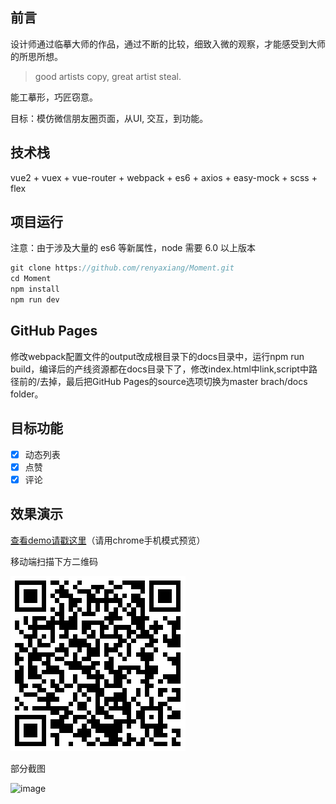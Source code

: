 ## 前言

设计师通过临摹大师的作品，通过不断的比较，细致入微的观察，才能感受到大师的所思所想。

> good artists copy, great artist steal.

能工摹形，巧匠窃意。

目标：模仿微信朋友圈页面，从UI, 交互，到功能。

## 技术栈

vue2 + vuex + vue-router + webpack + es6 + axios + easy-mock + scss + flex

## 项目运行

注意：由于涉及大量的 es6 等新属性，node 需要 6.0 以上版本

``` javascript
git clone https://github.com/renyaxiang/Moment.git
cd Moment
npm install
npm run dev
```

## GitHub Pages

修改webpack配置文件的output改成根目录下的docs目录中，运行npm run build，编译后的产线资源都在docs目录下了，修改index.html中link,script中路径前的/去掉，最后把GitHub Pages的source选项切换为master brach/docs folder。

## 目标功能

- [x] 动态列表
- [x] 点赞
- [x] 评论

## 效果演示

[查看demo请戳这里](https://xiangrenya.github.io/moment)（请用chrome手机模式预览）

移动端扫描下方二维码

![image](screenshots/qrcode.png)

部分截图

![image](screenshots/record.gif)






